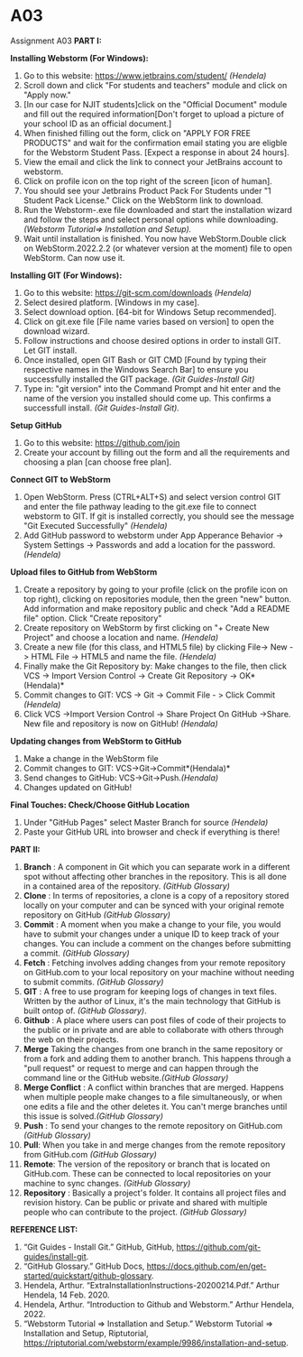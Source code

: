 # A03
Assignment A03
**PART I:**

**Installing Webstorm (For Windows):**
1. Go to this website: https://www.jetbrains.com/student/  *(Hendela)*
2. Scroll down and click "For students and teachers" module and click on "Apply now."
3. [In our case for NJIT students]click on the "Official Document" module and fill out the required information[Don't forget to upload a picture of your school ID as an official document.]
5. When finished filling out the form, click on "APPLY FOR FREE PRODUCTS" and wait for the confirmation email stating you are eligble for the Webstorm Student Pass. [Expect a response in about 24 hours].
6. View the email and click the link to connect your JetBrains account to webstorm. 
7. Click on profile icon on the top right of the screen [icon of human].
8. You should see your Jetbrains Product Pack For Students under "1 Student Pack License." Click on the WebStorm link to download. 
9. Run the Webstorm-.exe file downloaded and start the installation wizard and follow the steps and select personal options while downloading. *(Webstorm Tutorial=> Installation and Setup).*
10. Wait until installation is finished. You now have WebStorm.Double click on WebStorm.2022.2.2 (or whatever version at the moment) file to open WebStorm. Can now use it.


**Installing GIT (For Windows):**
1. Go to this website: https://git-scm.com/downloads *(Hendela)*
2. Select desired platform. [Windows in my case].
3. Select download option. [64-bit for Windows Setup recommended]. 
4. Click on git.exe file [File name varies based on version] to open the download wizard. 
5. Follow instructions and choose desired options in order to install GIT. Let GIT install. 
6. Once installed, open GIT Bash or GIT CMD [Found by typing their respective names in the Windows Search Bar] to ensure you successfully installed the GIT package. *(Git Guides-Install Git)*
8. Type in: "git version" into the Command Prompt and hit enter and the name of the version you installed should come up. This confirms a successfull install. *(Git Guides-Install Git).*


**Setup GitHub**
1. Go to this website: https://github.com/join
2. Create your account by filling out the form and all the requirements and choosing a plan [can choose free plan]. 

**Connect GIT to WebStorm**
1. Open WebStorm. Press (CTRL+ALT+S) and select version control GIT and enter the file pathway leading to the git.exe file to connect webstorm to GIT. If git is installed correctly, you should see the message "Git Executed Successfully" *(Hendela)*
2. Add GitHub password to webstorm under App Apperance Behavior -> System Settings -> Passwords and add a location for the password.*(Hendela)*


**Upload files to GitHub from WebStorm**
1. Create a repository by going to your profile (click on the profile icon on top right), clicking on  repositories module, then the green "new" button. Add information and make repository public and check "Add a README file" option. Click "Create repository"
2. Create repository on WebStorm by first clicking on "+ Create New Project" and choose a location and name. *(Hendela)*
3. Create a new file (for this class, and HTML5 file) by clicking File-> New -> HTML File -> HTML5 and name the file. *(Hendela)*
4. Finally make the Git Repository by: Make changes to the file, then click VCS -> Import Version Control -> Create Git Repository -> OK*(Hendala)*
5. Commit changes to GIT: VCS -> Git -> Commit File - > Click Commit *(Hendela)*
6. Click VCS ->Import Version Control -> Share Project On GitHub ->Share. New file and repository is now on GitHub! *(Hendala)*


**Updating changes from WebStorm to GitHub**
1. Make a change in the WebStorm file 
2. Commit changes to GIT: VCS->Git->Commit*(Hendala)*
3. Send changes to GitHub: VCS->Git->Push.*(Hendala)*
4.  Changes updated on GitHub! 

**Final Touches: Check/Choose GitHub Location**
1. Under "GitHub Pages" select Master Branch for source *(Hendela)*
2. Paste your GitHub URL into browser and check if everything is there!






**PART II:**
1. **Branch** : A component in Git which you can separate work in a different spot without affecting other branches in the repository. This is all done in a contained area of the repository. *(GitHub Glossary)*
2. **Clone** : In terms of repositories, a clone is a copy of a repository stored locally on your computer and can be synced with your original remote repository on GitHub *(GitHub Glossary)*
3.  **Commit** : A moment when you make a change to your file, you would have to submit your changes under a unique ID to keep track of your changes. You can include a comment on the changes before submitting a commit. *(GitHub Glossary)*
4.  **Fetch** :  Fetching involves adding changes from your remote repository on GitHub.com to your local repository on your machine without needing to submit commits. *(GitHub Glossary)*
5.   **GIT** : A free to use program for keeping logs of changes in text files. Written by the author of Linux, it's the main technology that GitHub is built ontop of. *(GitHub Glossary)*.
6.   **Github** : A place where users can post files of code of their projects to the public or in private and are able to collaborate with others through the web on their projects. 
7. **Merge** Taking the changes from one branch in the same repository or from a fork and adding them to another branch. This happens through a "pull request" or request to merge and can happen through the command line or the GitHub website.*(GitHub Glossary)*
8.  **Merge Conflict** : A conflict within branches that are merged. Happens when multiple people make changes to a file simultaneously, or when one edits a file and the other deletes it. You can't merge branches until this issue is solved.*(GitHub Glossary)*
9.  **Push** : To send your changes to the remote repository on GitHub.com  *(GitHub Glossary)*
10.  **Pull**: When you take in and merge changes from the remote repository from GitHub.com *(GitHub Glossary)*
11.  **Remote**: The version of the repository or branch that is located on GitHub.com. These can be connected to local repositories on your machine to sync changes. *(GitHub Glossary)*
12.  **Repository** : Basically a project's folder. It contains all project files and revision history. Can be public or private and shared with multiple people who can contribute to the project. *(GitHub Glossary)*



**REFERENCE LIST:**

1. “Git Guides - Install Git.” GitHub, GitHub, https://github.com/git-guides/install-git. 
2. “GitHub Glossary.” GitHub Docs, https://docs.github.com/en/get-started/quickstart/github-glossary.
3. Hendela, Arthur. “ExtraInstallationInstructions-20200214.Pdf.” Arthur Hendela, 14 Feb. 2020. 
4. Hendela, Arthur. “Introduction to Github and Webstorm.” Arthur Hendela, 2022. 
5. “Webstorm Tutorial => Installation and Setup.” Webstorm Tutorial => Installation and Setup, Riptutorial, https://riptutorial.com/webstorm/example/9986/installation-and-setup. 



 

